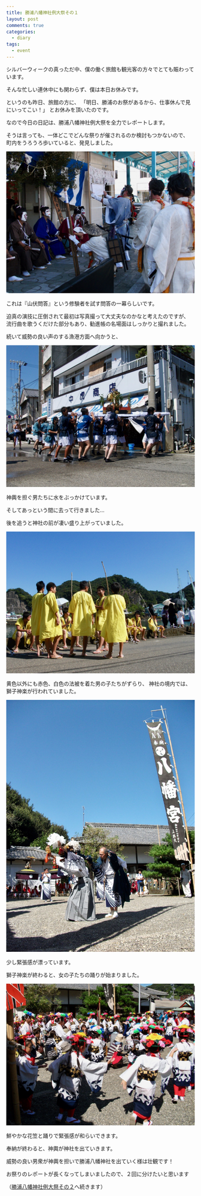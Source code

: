 ```yaml
---
title: 勝浦八幡神社例大祭その１
layout: post
comments: true
categories:
  - diary
tags:
  - event
---
```

シルバーウィークの真っただ中、僕の働く旅館も観光客の方々でとても賑わっています。

そんな忙しい連休中にも関わらず、僕は本日お休みです。

というのも昨日、旅館の方に、
「明日、勝浦のお祭があるから、仕事休んで見にいってこい！」
とお休みを頂いたのです。

なので今日の日記は、勝浦八幡神社例大祭を全力でレポートします。

そうは言っても、一体どこでどんな祭りが催されるのか検討もつかないので、
町内をうろうろ歩いていると、発見しました。

![山伏][1]

これは『山伏問答』という修験者を試す問答の一幕らしいです。

迫真の演技に圧倒されて最初は写真撮って大丈夫なのかなと考えたのですが、
流行曲を歌うくだけた部分もあり、勧進帳の名場面はしっかりと撮れました。

続いて威勢の良い声のする漁港方面へ向かうと、

![神輿１][2]

神輿を担ぐ男たちに水をぶっかけています。

そしてあっという間に去って行きました…

後を追うと神社の前が凄い盛り上がっていました。

![黄色組][3]

黄色以外にも赤色、白色の法被を着た男の子たちがずらり、
神社の境内では、獅子神楽が行われていました。

![獅子舞][4]

少し緊張感が漂っています。

獅子神楽が終わると、女の子たちの踊りが始まりました。

![子供手踊][5]

鮮やかな花笠と踊りで緊張感が和らいできます。

奉納が終わると、神輿が神社を出ていきます。

威勢の良い男衆が神輿を担いで勝浦八幡神社を出ていく様は壮観です！

お祭りのレポートが長くなってしまいましたので、２回に分けたいと思います

（[勝浦八幡神社例大祭その２][6]へ続きます）


 [1]: /img/uploads/2009/09/katsuura-hachiman-fes-1-1.jpg
 [2]: /img/uploads/2009/09/katsuura-hachiman-fes-1-2.jpg
 [3]: /img/uploads/2009/09/katsuura-hachiman-fes-1-3.jpg
 [4]: /img/uploads/2009/09/katsuura-hachiman-fes-1-4.jpg
 [5]: /img/uploads/2009/09/katsuura-hachiman-fes-1-5.jpg
 [6]: /diary/katsuura-hachiman-fes-2.html "勝浦八幡神社例大祭その２"
